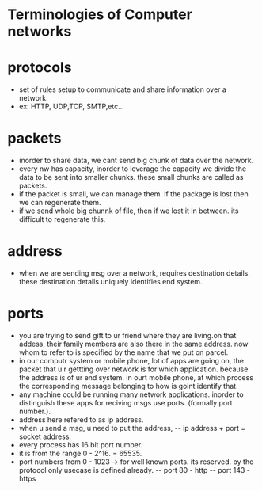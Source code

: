 # Terminologies of Computer networks

# protocols

- set of rules setup to communicate and share information over a network.
- ex: HTTP, UDP,TCP, SMTP,etc...

# packets

- inorder to share data, we cant send big chunk of data over the network.
- every nw has capacity, inorder to leverage the capacity we divide the data to be sent into smaller chunks. these small chunks are called as packets.
- if the packet is small,  we can manage them. if the package is lost then we can regenerate them.
- if we send whole big chunnk of file, then if we lost it in between. its difficult to regenerate this.

# address

- when we are sending msg over a network, requires destination details. these destination details uniquely identifies end system.

# ports

- you are trying to send gift to ur friend where they are living.on that addess, their family members are also there in the same address. now whom to refer to is specified by the name that we put on parcel.
- in our computr system or mobile phone, lot of apps are going on, the packet that u r gettting over network is for which application. because the address is of ur end system. in ourt mobile phone, at which process the corresponding message belonging to how is goint identify that.
- any machine could be running many network applications. inorder to distinguish these apps for reciving msgs use ports. (formally port number.).
- address here refered to as ip address.
- when u send a msg, u need to put the address, 
 -- ip address + port = socket address.
- every process has 16 bit port number. 
- it is from the range 0 - 2^16. = 65535.
- port numbers from 0 - 1023 -> for well known ports. its reserved. by the protocol only usecase is defined already.
 -- port 80 - http
 -- port 143 - https
